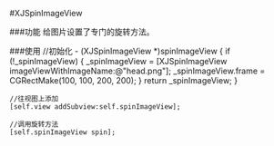 #XJSpinImageView

###功能
给图片设置了专门的旋转方法。

###使用
	//初始化
	- (XJSpinImageView *)spinImageView {
    	if (!_spinImageView) {
        _spinImageView = [XJSpinImageView
        imageViewWithImageName:@"head.png"];
        _spinImageView.frame = 
        CGRectMake(100, 100, 200, 200);
    	}
    	return _spinImageView;
	}
	
	//往视图上添加
	[self.view addSubview:self.spinImageView];

	//调用旋转方法
	[self.spinImageView spin];



